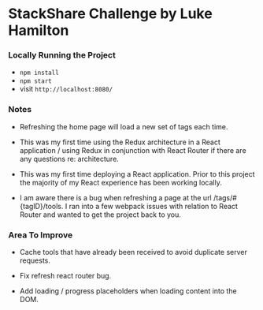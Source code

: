 # StackShare Challenge by Luke Hamilton

### Locally Running the Project
* `npm install`
* `npm start`
* visit `http://localhost:8080/`

### Notes

- Refreshing the home page will load a new set of tags each time.

- This was my first time using the Redux architecture in a React application / using Redux in conjunction with React Router if there are any questions re: architecture.

- This was my first time deploying a React application. Prior to this project the majority of my React experience has been working locally.

- I am aware there is a bug when refreshing a page at the url /tags/#{tagID}/tools. I ran into a few webpack issues with relation to React Router and wanted to get the project back to you.

### Area To Improve

- Cache tools that have already been received to avoid duplicate server requests.

- Fix refresh react router bug.

- Add loading / progress placeholders when loading content into the DOM.



